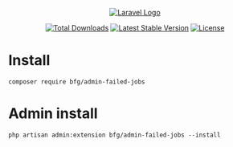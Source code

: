 <p align="center"><a href="https://wood.veskod.com/documentation/admin-panel" target="_blank">
<img src="https://wood.veskod.com/images/logo.png" alt="Laravel Logo">
</a></p>

<p align="center">
<a href="https://packagist.org/packages/bfg/admin-failed-jobs"><img src="https://img.shields.io/packagist/dt/bfg/admin-failed-jobs" alt="Total Downloads"></a>
<a href="https://packagist.org/packages/bfg/admin-failed-jobs"><img src="https://img.shields.io/packagist/v/bfg/admin-failed-jobs" alt="Latest Stable Version"></a>
<a href="https://packagist.org/packages/bfg/admin-failed-jobs"><img src="https://img.shields.io/packagist/l/bfg/admin-failed-jobs" alt="License"></a>
</p>

# Install
```
composer require bfg/admin-failed-jobs
```
# Admin install
```
php artisan admin:extension bfg/admin-failed-jobs --install
```
